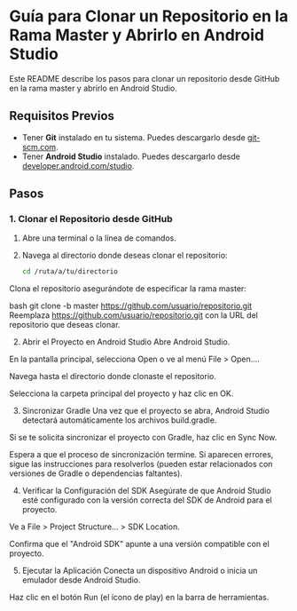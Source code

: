 # Guía para Clonar un Repositorio en la Rama Master y Abrirlo en Android Studio

Este README describe los pasos para clonar un repositorio desde GitHub en la rama master y abrirlo en Android Studio.

## Requisitos Previos

- Tener **Git** instalado en tu sistema. Puedes descargarlo desde [git-scm.com](https://git-scm.com).
- Tener **Android Studio** instalado. Puedes descargarlo desde [developer.android.com/studio](https://developer.android.com/studio).

## Pasos

### 1. Clonar el Repositorio desde GitHub

1. Abre una terminal o la línea de comandos.
2. Navega al directorio donde deseas clonar el repositorio:
   
   ```bash
   cd /ruta/a/tu/directorio
Clona el repositorio asegurándote de especificar la rama master:

bash
git clone -b master https://github.com/usuario/repositorio.git
Reemplaza https://github.com/usuario/repositorio.git con la URL del repositorio que deseas clonar.

2. Abrir el Proyecto en Android Studio
Abre Android Studio.

En la pantalla principal, selecciona Open o ve al menú File > Open....

Navega hasta el directorio donde clonaste el repositorio.

Selecciona la carpeta principal del proyecto y haz clic en OK.

3. Sincronizar Gradle
Una vez que el proyecto se abra, Android Studio detectará automáticamente los archivos build.gradle.

Si se te solicita sincronizar el proyecto con Gradle, haz clic en Sync Now.

Espera a que el proceso de sincronización termine. Si aparecen errores, sigue las instrucciones para resolverlos (pueden estar relacionados con versiones de Gradle o dependencias faltantes).

4. Verificar la Configuración del SDK
Asegúrate de que Android Studio esté configurado con la versión correcta del SDK de Android para el proyecto.

Ve a File > Project Structure... > SDK Location.

Confirma que el "Android SDK" apunte a una versión compatible con el proyecto.

5. Ejecutar la Aplicación
Conecta un dispositivo Android o inicia un emulador desde Android Studio.

Haz clic en el botón Run (el ícono de play) en la barra de herramientas.


